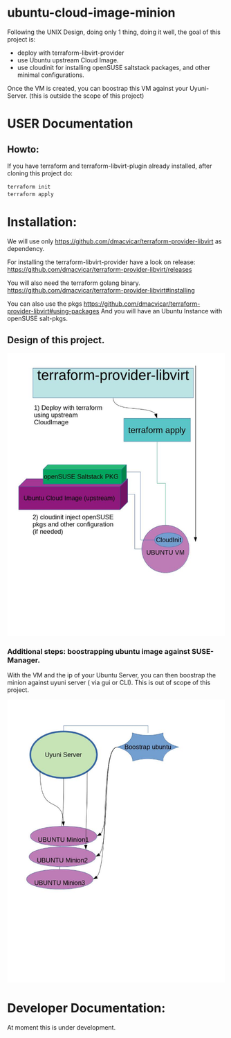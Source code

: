 # ubuntu-cloud-image-minion

Following the UNIX Design, doing only 1 thing, doing it well, the goal of this project is:

* deploy with terraform-libvirt-provider
* use Ubuntu upstream Cloud Image.
* use cloudinit for installing openSUSE saltstack packages, and other minimal configurations.

Once the VM is created, you can boostrap this VM against your Uyuni-Server. (this is outside the scope of this project)


# USER Documentation

## Howto:

If you have terraform and terraform-libvirt-plugin already installed, after cloning this project do:

```bash
terraform init
terraform apply
```

# Installation:

We will use only https://github.com/dmacvicar/terraform-provider-libvirt  as dependency.

For installing the terraform-libvirt-provider have a look on release:
https://github.com/dmacvicar/terraform-provider-libvirt/releases

You will also need the terraform golang binary.
https://github.com/dmacvicar/terraform-provider-libvirt#installing

You can also use the pkgs https://github.com/dmacvicar/terraform-provider-libvirt#using-packages
And you will have an Ubuntu Instance with openSUSE salt-pkgs.

## Design of this project.
![arch](design_doc/architecture.jpg)


### Additional steps: boostrapping ubuntu image against SUSE-Manager.

With the VM and the ip of your Ubuntu Server, you can then boostrap the minion against uyuni server ( via gui or CLI). 
This is out of scope of this project.

![boostrap](design_doc/boostrap.jpg)


# Developer Documentation:

At moment this is under development.
